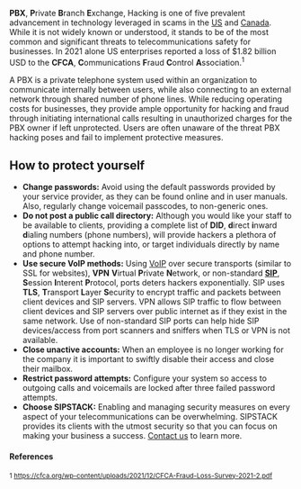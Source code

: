 **PBX**, **P**rivate **B**ranch **E**xchange, Hacking is one of five prevalent advancement in technology leveraged in scams in the [US]( https://www.sipstack.com/resources/blog/the-state-of-spam-calling-in-the-US) and [Canada](https://www.sipstack.com/resources/blog/the-state-of-spam-calling-in-canada). While it is not widely known or understood, it stands to be of the most common and significant threats to telecommunications safety for businesses. In 2021 alone US enterprises reported a loss of $1.82 billion USD to the **CFCA**, **C**ommunications **F**raud **C**ontrol **A**ssociation.<sup>1</sup>

A PBX is a private telephone system used within an organization to communicate internally between users, while also connecting to an external network through shared number of phone lines. While reducing operating costs for businesses, they provide ample opportunity for hacking and fraud through initiating international calls resulting in unauthorized charges for the PBX owner if left unprotected. Users are often unaware of the threat PBX hacking poses and fail to implement protective measures. 


## How to protect yourself 

-	**Change passwords:** Avoid using the default passwords provided by your service provider, as they can be found online and in user manuals. Also, regularly change voicemail passcodes, to non-generic ones. 
-	**Do not post a public call directory:** Although you would like your staff to be available to clients, providing a complete list of **DID**, **d**irect **i**nward **d**ialing numbers (phone numbers), will provide hackers a plethora of options to attempt hacking into, or target individuals directly by name and phone number. 
-	**Use secure VoIP methods:** Using [VoIP]( https://www.sipstack.com/resources/blog/voip-technology-explained) over secure transports (similar to SSL for websites), **VPN** **V**irtual **P**rivate **N**etwork, or non-standard [**SIP**](https://www.sipstack.com/resources/knowledge-base/general/glossary-telco), **S**ession **I**nterent **P**rotocol, ports deters hackers exponentially. SIP uses **TLS**, **T**ransport **L**ayer **S**ecurity to encrypt traffic and packets between client devices and SIP servers. VPN allows SIP traffic to flow between client devices and SIP servers over public internet as if they exist in the same network. Use of non-standard SIP ports can help hide SIP devices/access from port scanners and sniffers when TLS or VPN is not available.
-	**Close unactive accounts:** When an employee is no longer working for the company it is important to swiftly disable their access and close their mailbox.
-	**Restrict password attempts:** Configure your system so access to outgoing calls and voicemails are locked after three failed password attempts. 
-	**Choose SIPSTACK:** Enabling and managing security measures on every aspect of your telecommunications can be overwhelming. SIPSTACK provides its clients with the utmost security so that you can focus on making your business a success. [Contact us](https://www.sipstack.com/contact/us) to learn more.

#### References
<sup>1 <a href="https://cfca.org/wp-content/uploads/2021/12/CFCA-Fraud-Loss-Survey-2021-2.pdf" class="ss-reference" target="_blank">https://cfca.org/wp-content/uploads/2021/12/CFCA-Fraud-Loss-Survey-2021-2.pdf</a></sup>  
